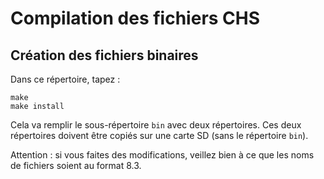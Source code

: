 Compilation des fichiers CHS
============================

Création des fichiers binaires
------------------------------

Dans ce répertoire, tapez :

    make
    make install

Cela va remplir le sous-répertoire `bin` avec deux répertoires. Ces deux
répertoires doivent être copiés sur une carte SD (sans le répertoire `bin`).

Attention : si vous faites des modifications, veillez bien à ce que les noms
de fichiers soient au format 8.3.